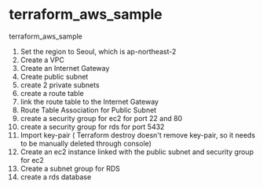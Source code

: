 # terraform_aws_sample
terraform_aws_sample

1. Set the region to Seoul, which is ap-northeast-2
2. Create a VPC
3. Create an Internet Gateway
4. Create public subnet
5. create 2 private subnets
6. create a route table
7. link the route table to the Internet Gateway
8. Route Table Association for Public Subnet
9. create a security group for ec2 for port 22 and 80
11. create a security group for rds for port 5432
12. Import key-pair ( Terraform destroy doesn't remove key-pair, so it needs to be manually deleted through console)
13. Create an ec2 instance linked with the public subnet and security group for ec2
14. Create a subnet group for RDS 
15. create a rds database
